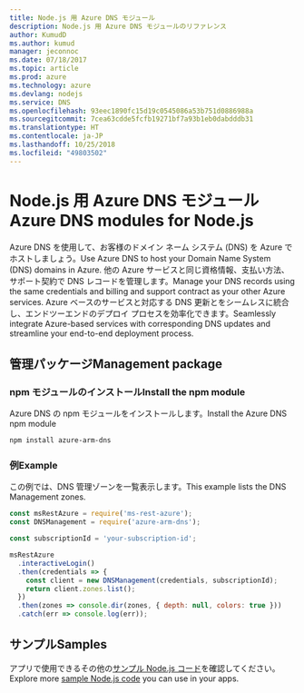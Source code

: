 ```yaml
---
title: Node.js 用 Azure DNS モジュール
description: Node.js 用 Azure DNS モジュールのリファレンス
author: KumudD
ms.author: kumud
manager: jeconnoc
ms.date: 07/18/2017
ms.topic: article
ms.prod: azure
ms.technology: azure
ms.devlang: nodejs
ms.service: DNS
ms.openlocfilehash: 93eec1890fc15d19c0545086a53b751d0886988a
ms.sourcegitcommit: 7cea63cdde5fcfb19271bf7a93b1eb0dabdddb31
ms.translationtype: HT
ms.contentlocale: ja-JP
ms.lasthandoff: 10/25/2018
ms.locfileid: "49803502"
---
```

# <a name="azure-dns-modules-for-nodejs"></a><span data-ttu-id="56a48-103">Node.js 用 Azure DNS モジュール</span><span class="sxs-lookup"><span data-stu-id="56a48-103">Azure DNS modules for Node.js</span></span>

<span data-ttu-id="56a48-104">Azure DNS を使用して、お客様のドメイン ネーム システム (DNS) を Azure でホストしましょう。</span><span class="sxs-lookup"><span data-stu-id="56a48-104">Use Azure DNS to host your Domain Name System (DNS) domains in Azure.</span></span> <span data-ttu-id="56a48-105">他の Azure サービスと同じ資格情報、支払い方法、サポート契約で DNS レコードを管理します。</span><span class="sxs-lookup"><span data-stu-id="56a48-105">Manage your DNS records using the same credentials and billing and support contract as your other Azure services.</span></span> <span data-ttu-id="56a48-106">Azure ベースのサービスと対応する DNS 更新とをシームレスに統合し、エンドツーエンドのデプロイ プロセスを効率化できます。</span><span class="sxs-lookup"><span data-stu-id="56a48-106">Seamlessly integrate Azure-based services with corresponding DNS updates and streamline your end-to-end deployment process.</span></span>

## <a name="management-package"></a><span data-ttu-id="56a48-107">管理パッケージ</span><span class="sxs-lookup"><span data-stu-id="56a48-107">Management package</span></span>

### <a name="install-the-npm-module"></a><span data-ttu-id="56a48-108">npm モジュールのインストール</span><span class="sxs-lookup"><span data-stu-id="56a48-108">Install the npm module</span></span>

<span data-ttu-id="56a48-109">Azure DNS の npm モジュールをインストールします。</span><span class="sxs-lookup"><span data-stu-id="56a48-109">Install the Azure DNS npm module</span></span>

```bash
npm install azure-arm-dns
```

### <a name="example"></a><span data-ttu-id="56a48-110">例</span><span class="sxs-lookup"><span data-stu-id="56a48-110">Example</span></span>

<span data-ttu-id="56a48-111">この例では、DNS 管理ゾーンを一覧表示します。</span><span class="sxs-lookup"><span data-stu-id="56a48-111">This example lists the DNS Management zones.</span></span>

```javascript
const msRestAzure = require('ms-rest-azure');
const DNSManagement = require('azure-arm-dns');

const subscriptionId = 'your-subscription-id';

msRestAzure
  .interactiveLogin()
  .then(credentials => {
    const client = new DNSManagement(credentials, subscriptionId);
    return client.zones.list();
  })
  .then(zones => console.dir(zones, { depth: null, colors: true }))
  .catch(err => console.log(err));
```

## <a name="samples"></a><span data-ttu-id="56a48-112">サンプル</span><span class="sxs-lookup"><span data-stu-id="56a48-112">Samples</span></span>

<span data-ttu-id="56a48-113">アプリで使用できるその他の[サンプル Node.js コード](https://azure.microsoft.com/resources/samples/?platform=nodejs)を確認してください。</span><span class="sxs-lookup"><span data-stu-id="56a48-113">Explore more [sample Node.js code](https://azure.microsoft.com/resources/samples/?platform=nodejs) you can use in your apps.</span></span>
